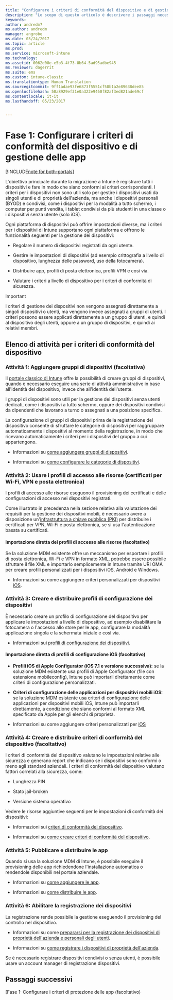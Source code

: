 ```yaml
---
title: "Configurare i criteri di conformità del dispositivo e di gestione delle app durante una migrazione a Intune | Microsoft Docs"
description: "Lo scopo di questo articolo è descrivere i passaggi necessari per configurare i criteri di conformità del dispositivo e di gestione delle app durante una migrazione a Intune."
keywords: 
author: andredm7
ms.author: andredm
manager: angrobe
ms.date: 03/24/2017
ms.topic: article
ms.prod: 
ms.service: microsoft-intune
ms.technology: 
ms.assetid: 0062d08e-e5b3-4f73-8b64-5ad95adbe945
ms.reviewer: dagerrit
ms.suite: ems
ms.custom: intune-classic
ms.translationtype: Human Translation
ms.sourcegitcommit: 9ff1adae93fe6873f5551cf58b1a2e89638dee85
ms.openlocfilehash: 50a8929ef31e0a322e9460f82af3ed821ade69cf
ms.contentlocale: it-it
ms.lasthandoff: 05/23/2017


---
```


# <a name="phase-1-configure-device-compliance-and-app-management-policies"></a>Fase 1: Configurare i criteri di conformità del dispositivo e di gestione delle app

[!INCLUDE[note for both-portals](../includes/note-for-both-portals.md)]

L'obiettivo principale durante la migrazione a Intune è registrare tutti i dispositivi e fare in modo che siano conformi ai criteri corrispondenti. I criteri per i dispositivi non sono utili solo per gestire i dispositivi usati da singoli utenti e di proprietà dell'azienda, ma anche i dispositivi personali (BYOD) e condivisi, come i dispositivi per la modalità a tutto schermo, i computer per punti vendita, i tablet condivisi da più studenti in una classe o i dispositivi senza utente (solo iOS).

Ogni piattaforma di dispositivi può offrire impostazioni diverse, ma i criteri per i dispositivi di Intune supportano ogni piattaforma e offrono le funzionalità seguenti per la gestione dei dispositivi:

-   Regolare il numero di dispositivi registrati da ogni utente.

-   Gestire le impostazioni di dispositivi (ad esempio crittografia a livello di dispositivo, lunghezza delle password, uso della fotocamera).

-   Distribuire app, profili di posta elettronica, profili VPN e così via.

-   Valutare i criteri a livello di dispositivo per i criteri di conformità di sicurezza.

> [!IMPORTANT]
> I criteri di gestione dei dispositivi non vengono assegnati direttamente a singoli dispositivi o utenti, ma vengono invece assegnati a gruppi di utenti. I criteri possono essere applicati direttamente a un gruppo di utenti, e quindi al dispositivo degli utenti, oppure a un gruppo di dispositivi, e quindi ai relativi membri.

## <a name="task-list-for-device-compliance-policies"></a>Elenco di attività per i criteri di conformità del dispositivo

### <a name="task-1-add-device-groups-optional"></a>Attività 1: Aggiungere gruppi di dispositivi (facoltativa)

Il [portale classico di Intune](https://manage.microsoft.com/) offre la possibilità di creare gruppi di dispositivi, quando è necessario eseguire una serie di attività amministrative in base all'identità del dispositivo, invece che all'identità dell'utente.

I gruppi di dispositivi sono utili per la gestione dei dispositivi senza utenti dedicati, come i dispositivi a tutto schermo, oppure dei dispositivi condivisi da dipendenti che lavorano a turno o assegnati a una posizione specifica.

La configurazione di gruppi di dispositivi prima della registrazione del dispositivo consente di sfruttare le categorie di dispositivi per raggruppare automaticamente i dispositivi al momento della registrazione, in modo che ricevano automaticamente i criteri per i dispositivi del gruppo a cui appartengono.

-   Informazioni su [come aggiungere gruppi di dispositivi](/intune-classic/get-started/start-with-a-paid-subscription-to-microsoft-intune-step-5).

-   Informazioni su [come configurare le categorie di dispositivi](/intune-classic/deploy-use/categorize-devices-with-device-group-mapping-in-microsoft-intune).

### <a name="task-2-use-resource-access-profiles-wi-fi-vpn-and-email-certificates"></a>Attività 2: Usare i profili di accesso alle risorse (certificati per Wi-Fi, VPN e posta elettronica)

I profili di accesso alle risorse eseguono il provisioning dei certificati e delle configurazioni di accesso nei dispositivi registrati.

Come illustrato in precedenza nella sezione relativa alla valutazione dei requisiti per la gestione dei dispositivi mobili, è necessario avere a disposizione un'[infrastruttura a chiave pubblica (PKI)](/intune-classic/deploy-use/secure-resource-access-with-certificate-profiles) per distribuire i certificati per VPN, Wi-Fi e posta elettronica, se si usa l'autenticazione basata su certificati.

#### <a name="direct-import-of-resource-access-profiles-optional"></a>Importazione diretta dei profili di accesso alle risorse (facoltativo)

Se la soluzione MDM esistente offre un meccanismo per esportare i profili di posta elettronica, Wi-Fi e VPN in formato XML, potrebbe essere possibile sfruttare il file XML e importarlo semplicemente in Intune tramite URI OMA per creare profili personalizzati per i dispositivi iOS, Android e Windows.

-   Informazioni su come aggiungere criteri personalizzati per dispositivi [iOS](/intune-classic/deploy-use/windows-10-policy-settings-in-microsoft-intune).

### <a name="task-3-create-and-deploy-device-configuration-profiles"></a>Attività 3: Creare e distribuire profili di configurazione dei dispositivi

È necessario creare un profilo di configurazione del dispositivo per applicare le impostazioni a livello di dispositivo, ad esempio disabilitare la fotocamera o l'accesso allo store per le app, configurare la modalità applicazione singola e la schermata iniziale e così via.

- Informazioni sui [profili di configurazione dei dispositivi](https://docs.microsoft.com/intune/device-profile-create).

####  <a name="direct-import-of-ios-configuration-profiles-optional"></a>Importazione diretta di profili di configurazione iOS (facoltativo)

-   **Profili iOS di Apple Configurator (iOS 7.1 e versione successiva):** se la soluzione MDM esistente usa profili di Apple Configurator (file con estensione mobileconfig), Intune può importarli direttamente come criteri di configurazione personalizzati.

-   **Criteri di configurazione delle applicazioni per dispositivi mobili iOS:** se la soluzione MDM esistente usa criteri di configurazione delle applicazioni per dispositivi mobili iOS, Intune può importarli direttamente, a condizione che siano conformi al formato XML specificato da Apple per gli elenchi di proprietà.

- Informazioni su come aggiungere criteri personalizzati per [iOS](/intune-classic/deploy-use/ios-policy-settings-in-microsoft-intune#custom-policy-settings)

### <a name="task-4-create-and-deploy-device-compliance-policies-optional"></a>Attività 4: Creare e distribuire criteri di conformità del dispositivo (facoltativo)

I criteri di conformità del dispositivo valutano le impostazioni relative alle sicurezza e generano report che indicano se i dispositivi sono conformi o meno agli standard aziendali. I criteri di conformità del dispositivo valutano fattori correlati alla sicurezza, come:

-   Lunghezza PIN

-   Stato jail-broken

-   Versione sistema operativo

Vedere le risorse aggiuntive seguenti per le impostazioni di conformità dei dispositivi:

-   Informazioni sui [criteri di conformità del dispositivo](/intune-classic/deploy-use/introduction-to-device-compliance-policies-in-microsoft-intune).

-   Informazioni su [come creare criteri di conformità del dispositivo](/intune-classic/deploy-use/create-a-device-compliance-policy-in-microsoft-intune).

### <a name="task-5-publish-and-deploy-apps"></a>Attività 5: Pubblicare e distribuire le app

Quando si usa la soluzione MDM di Intune, è possibile eseguire il provisioning delle app richiedendone l'installazione automatica o rendendole disponibili nel portale aziendale.

-   Informazioni su [come aggiungere le app](/intune-classic/deploy-use/add-apps).

-   Informazioni su [come distribuire le app](/intune-classic/deploy-use/deploy-apps).

### <a name="task-6-enable-device-enrollment"></a>Attività 6: Abilitare la registrazione dei dispositivi

La registrazione rende possibile la gestione eseguendo il provisioning del controllo nel dispositivo.

-   Informazioni su come [prepararsi per la registrazione dei dispositivi di proprietà dell'azienda e personali degli utenti](/intune-classic/deploy-use/enroll-devices-in-microsoft-intune).

-   Informazioni su [come registrare i dispositivi di proprietà dell'azienda](/intune-classic/deploy-use/manage-corporate-owned-devices).

Se è necessario registrare dispositivi condivisi o senza utenti, è possibile usare un account manager di registrazione dispositivi.

## <a name="next-steps"></a>Passaggi successivi 

[Fase 1: Configurare i criteri di protezione delle app (facoltativo)

